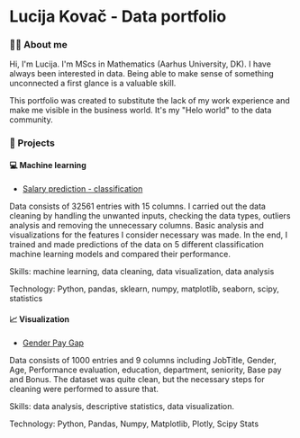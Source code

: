 # Lucija Kovač - Data portfolio
### 👩‍🔬 About me
Hi, I'm Lucija. I'm MScs in Mathematics (Aarhus University, DK). I have always been interested in data. Being able to make sense of something unconnected a first glance is a valuable skill.

This portfolio was created to substitute the lack of my work experience and make me visible in the business world. It's my "Helo world" to the data community.

### 📓 Projects

#### 💻 Machine learning
- [Salary prediction - classification](https://github.com/luctuc8/data-analysis-portfolio/blob/main/Salary%20prediction%20-%20classification.ipynb)

Data consists of 32561 entries with 15 columns. I carried out the data cleaning by handling the unwanted inputs, checking the data types, outliers analysis and removing the unnecessary columns. Basic analysis and visualizations for the features I consider necessary was made.
In the end, I trained and made predictions of the data on 5 different classification machine learning models and compared their performance.

Skills: machine learning, data cleaning, data visualization, data analysis

Technology: Python, pandas, sklearn, numpy, matplotlib, seaborn, scipy, statistics

#### 📈 Visualization
- [Gender Pay Gap](https://github.com/luctuc8/data-analysis-portfolio/blob/main/Gender%20gap%20pay.ipynb)

Data consists of 1000 entries and 9 columns including JobTitle, Gender, Age, Performance evaluation, education, department, seniority, Base pay and Bonus.
The dataset was quite clean, but the necessary steps for cleaning were performed to assure that.

Skills: data analysis, descriptive statistics, data visualization.

Technology: Python, Pandas, Numpy, Matplotlib, Plotly, Scipy Stats

